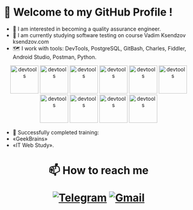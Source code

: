 # 👋 Welcome to my GitHub Profile !
- 👀 I am interested in becoming a quality assurance engineer.
- 🌱 I am currently studying software testing on course Vadim Ksendzov ksendzov.com
- 🗺️ I work with tools: DevTools, PostgreSQL, GitBash, Charles, Fiddler, Android Studio, Postman, Python.
<div align="center">
  <img alt="devtools" width="75px" src=
https://user-images.githubusercontent.com/95180913/146676860-fe6523ba-f224-4455-86fd-96cb5c7d5d3b.png />
  <img alt="devtools" width="75px" src=  
https://user-images.githubusercontent.com/95180913/146676862-4e17df0e-3d0e-4d87-af76-9fd21797d63e.png />
    <img alt="devtools" width="75px" src=
https://user-images.githubusercontent.com/95180913/146676864-f055e010-30e3-4fd4-bacc-d85ceac21495.png />
         <img alt="devtools" width="75px" src=
https://user-images.githubusercontent.com/95180913/146676865-4c34c31a-ca29-4ece-b1ed-d96d1c6249fb.png />
    <img alt="devtools" width="75px" src=
https://user-images.githubusercontent.com/95180913/146676866-ca9f6d23-b599-4ae3-ac38-3b1da18b1070.png />
         <img alt="devtools" width="75px" src=
https://user-images.githubusercontent.com/95180913/146676867-89277945-ecbd-4402-b342-199589b3384a.png />
         <img alt="devtools" width="75px" src=
https://user-images.githubusercontent.com/95180913/146676868-d7f95c96-a1fb-4604-bece-06fcc20ce5a1.png />
              <img alt="devtools" width="75px" src=
https://user-images.githubusercontent.com/95180913/146676869-9692d97d-1c85-407b-9a0f-addb46ad8786.png />
    <img alt="devtools" width="75px" src=
https://user-images.githubusercontent.com/95180913/146676870-a5f1725e-f1a7-4abc-a481-d21af8c034dd.png />
         <img alt="devtools" width="75px" src=
https://user-images.githubusercontent.com/95180913/146676871-002b606e-f0d2-45c3-8f04-cb56a40b5a30.png />
                           </div>
    
- 📖 Successfully completed training:
- «GeekBrains»
- «IT Web Study».
    
<h1 align="center">📫 How to reach me

[![Telegram](https://img.shields.io/badge/-Telegram-000000?style=for-the-badge&logo=telegram&logoColor=00ff88)](https://t.me/heueyehnsnm)
[![Gmail](https://img.shields.io/badge/-mmikhail.tkachyk@gmail.com-000000?style=for-the-badge&logo=Gmail&logoColor=ff0000)](https://docs.google.com/document/d/1DMxui8Zq5NOfBai5ukGCmcGrnaFMz3-Qjfd7F3F_2Y8/edit?usp=sharing)
